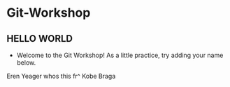 # Git-Workshop

## HELLO WORLD
* Welcome to the Git Workshop! As a little practice, try adding your name below.

<!--Please add your name below!-->

Eren Yeager
whos this fr^
Kobe Braga
